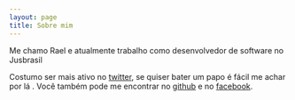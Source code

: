 ```yaml
---
layout: page
title: Sobre mim
---
```


Me chamo Rael e atualmente trabalho como desenvolvedor de software no Jusbrasil

Costumo ser mais ativo no [twitter](https://twitter.com/raelmax), se quiser
bater um papo é fácil me achar por lá . Você também pode me encontrar no
[github](https://github.com/raelmax) e no [facebook](https://facebook.com/raelmax).
